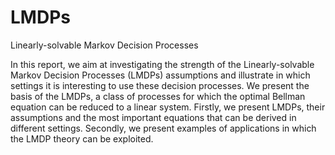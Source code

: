 # LMDPs
Linearly-solvable Markov Decision Processes 


In this report, we aim at investigating the strength of the Linearly-solvable Markov Decision
Processes (LMDPs) assumptions and illustrate in which settings it is interesting to use these decision processes. We present the basis of the LMDPs, a class of processes for which the optimal Bellman equation
can be reduced to a linear system. Firstly, we present LMDPs, their assumptions
and the most important equations that can be derived in different settings. Secondly,
we present examples of applications in which the LMDP theory can be exploited.
